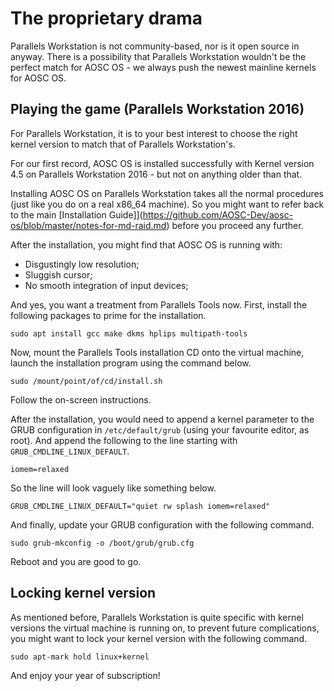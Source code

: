 The proprietary drama
=====================

Parallels Workstation is not community-based, nor is it open source in anyway.
There is a possibility that Parallels Workstation wouldn't be the perfect match
for AOSC OS - we always push the newest mainline kernels for AOSC OS.

Playing the game (Parallels Workstation 2016)
---------------------------------------------

For Parallels Workstation, it is to your best interest to choose the right
kernel version to match that of Parallels Workstation's.

For our first record, AOSC OS is installed successfully with Kernel version 4.5
on Parallels Workstation 2016 - but not on anything older than that.

Installing AOSC OS on Parallels Workstation takes all the normal procedures
(just like you do on a real x86_64 machine). So you might want to refer back to
the main [Installation Guide]](https://github.com/AOSC-Dev/aosc-os/blob/master/notes-for-md-raid.md)
before you proceed any further.

After the installation, you might find that AOSC OS is running with:

- Disgustingly low resolution;
- Sluggish cursor;
- No smooth integration of input devices;

And yes, you want a treatment from Parallels Tools now. First, install the
following packages to prime for the installation.

`sudo apt install gcc make dkms hplips multipath-tools`

Now, mount the Parallels Tools installation CD onto the virtual machine,
launch the installation program using the command below.

`sudo /mount/point/of/cd/install.sh`

Follow the on-screen instructions.

After the installation, you would need to append a kernel parameter to the GRUB
configuration in `/etc/default/grub` (using your favourite editor, as root).
And append the following to the line starting with `GRUB_CMDLINE_LINUX_DEFAULT`.

`iomem=relaxed`

So the line will look vaguely like something below.

`GRUB_CMDLINE_LINUX_DEFAULT="quiet rw splash iomem=relaxed"`

And finally, update your GRUB configuration with the following command.

`sudo grub-mkconfig -o /boot/grub/grub.cfg`

Reboot and you are good to go.

Locking kernel version
----------------------

As mentioned before, Parallels Workstation is quite specific with kernel
versions the virtual machine is running on, to prevent future complications, you
might want to lock your kernel version with the following command.

`sudo apt-mark hold linux+kernel`

And enjoy your year of subscription!
